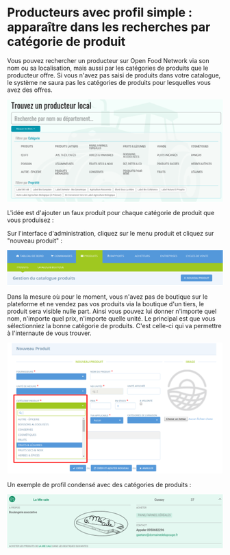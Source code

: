 # Producteurs avec profil simple : apparaître dans les recherches par catégorie de produit

Vous pouvez rechercher un producteur sur Open Food Network via son nom ou sa localisation, mais aussi par les catégories de produits que le producteur offre. Si vous n'avez pas saisi de produits dans votre catalogue, le système ne saura pas les catégories de produits pour lesquelles vous avez des offres.

![](../../.gitbook/assets/capture-du-2019-07-31-09-20-03.png)

L'idée est d'ajouter un faux produit pour chaque catégorie de produit que vous produisez :

Sur l'interface d'administration, cliquez sur le menu produit et cliquez sur "nouveau produit" :

![](../../.gitbook/assets/image%20%28101%29.png)

Dans la mesure où pour le moment, vous n'avez pas de boutique sur le plateforme et ne vendez pas vos produits via la boutique d'un tiers, le produit sera visible nulle part. Ainsi vous pouvez lui donner n'importe quel nom, n'importe quel prix, n'importe quelle unité. Le principal est que vous sélectionniez la bonne catégorie de produits. C'est celle-ci qui va permettre à l'internaute de vous trouver. 

![](../../.gitbook/assets/capture-du-2019-07-31-09-23-45.png)

Un exemple de profil condensé avec des catégories de produits :

![](../../.gitbook/assets/image%20%2823%29.png)


